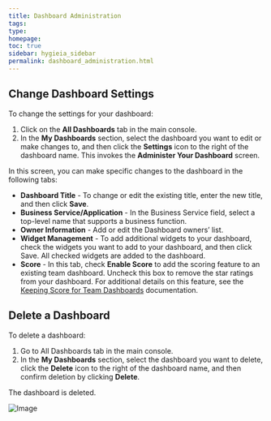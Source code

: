 ```yaml
---
title: Dashboard Administration
tags: 
type: 
homepage: 
toc: true
sidebar: hygieia_sidebar
permalink: dashboard_administration.html
---
```


## Change Dashboard Settings

To change the settings for your dashboard:

1.	Click on the **All Dashboards** tab in the main console. 
2.	In the **My Dashboards** section, select the dashboard you want to edit or make changes to, and then click the **Settings** icon to the right of the dashboard name. This invokes the **Administer Your Dashboard** screen. 

In this screen, you can make specific changes to the dashboard in the following tabs:
  -	**Dashboard Title** -  To change or edit the existing title, enter the new title, and then click **Save**.
  -	**Business Service/Application** - In the Business Service field, select a top-level name that supports a business function.
  -	**Owner Information** - Add or edit the Dashboard owners’ list.
  - **Widget Management** - To add additional widgets to your dashboard, check the widgets you want to add to your dashboard, and then click Save. All checked widgets are added to the dashboard.
  - **Score** - In this tab, check **Enable Score** to add the scoring feature to an existing team dashboard. Uncheck this box to remove the star ratings from your dashboard. For additional details on this feature, see the [Keeping Score for Team Dashboards](keeping_score.md) documentation.
  
## Delete a Dashboard

To delete a dashboard:

1.	Go to All Dashboards tab in the main console. 
2.	In the **My Dashboards** section, select the dashboard you want to delete, click the **Delete** icon to the right of the dashboard name, and then confirm deletion by clicking **Delete**.  
 
The dashboard is deleted.

![Image](https://hygieia.github.io/hygieia/media/images/dashboard_administration.png)

